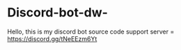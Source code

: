 # Discord-bot-dw-
Hello, this is my discord bot source code support server = https://discord.gg/tNeEEzm6Yt
